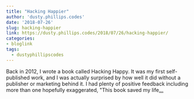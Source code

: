 ```yaml
---
title: "Hacking Happier"
author: 'dusty.phillips.codes'
date: '2018-07-26'
slug: hacking-happier
link: https://dusty.phillips.codes/2018/07/26/hacking-happier/
categories:
- bloglink
tags:
  - dustyphillipscodes
---
```


Back in 2012, I wrote a book called Hacking Happy. It was my first self-published work, and I was actually surprised by how well it did without a publisher or marketing behind it. I had plenty of positive feedback including more than one hopefully exaggerated, "This book saved my life[... <i class="fas fa-external-link-alt"></i>](https://dusty.phillips.codes/2018/07/26/hacking-happier/)

